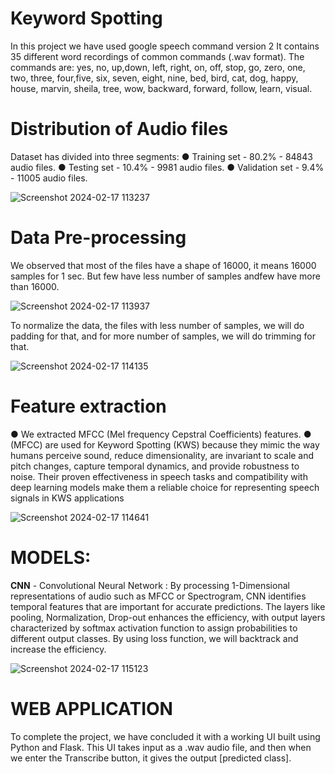 # Keyword Spotting
In this project we have used google speech command version 2 
It contains 35 different word recordings of common commands (.wav format). 
The commands are: yes, no, up,down, left, right, on, off, stop, go, zero, one, two, three, four,five, six, seven, eight, nine, bed, bird, cat, dog, happy, house, marvin, sheila, tree, wow, backward, forward, follow, learn, visual.
# Distribution of Audio files
Dataset has divided into three segments:
● Training set - 80.2% - 84843 audio files. ● Testing set - 10.4% - 9981 audio files. ● Validation set - 9.4% - 11005 audio files.

![Screenshot 2024-02-17 113237](https://github.com/PVHarika/Keyword-Spotting-/assets/147228955/45643d80-69d1-45b2-891d-56b9404d939d)
# Data Pre-processing 
We observed that most of the files have a shape of 16000, 
it means 16000 samples for 1 sec. 
But few have less number of samples andfew have more than 16000.

![Screenshot 2024-02-17 113937](https://github.com/PVHarika/Keyword-Spotting-/assets/147228955/1249e2f3-0921-4fc2-8d25-a5b81a0afdd8)

To normalize the data, the files with less number of samples, we will do padding for that, and for more number of samples,
we will do trimming for that.

![Screenshot 2024-02-17 114135](https://github.com/PVHarika/Keyword-Spotting-/assets/147228955/b8096c40-7d25-4440-9236-326dd8815632)

# Feature extraction 
● We extracted MFCC (Mel frequency Cepstral Coefficients) features.
● (MFCC) are used for Keyword Spotting (KWS) because they mimic the way humans perceive sound, reduce dimensionality, are invariant to scale and pitch changes, capture temporal dynamics, and provide robustness to noise. Their proven effectiveness in speech tasks and compatibility with deep learning models make them a reliable choice for representing speech signals in KWS applications

![Screenshot 2024-02-17 114641](https://github.com/PVHarika/Keyword-Spotting-/assets/147228955/7e31f857-d57b-454c-a770-6bec53db55d7)

# MODELS:
**CNN** - Convolutional Neural Network : By processing 1-Dimensional representations of audio such as MFCC or Spectrogram, CNN identifies temporal features that are important for accurate predictions. The layers like pooling, Normalization, Drop-out enhances the efficiency, with output layers characterized by softmax activation function to assign probabilities to different output classes. By using loss function, we will backtrack and increase the efficiency.

![Screenshot 2024-02-17 115123](https://github.com/PVHarika/Keyword-Spotting-/assets/147228955/4bc3dda4-a5aa-4439-91f6-c76250387f5b)

# WEB APPLICATION 
To complete the project, we have concluded it with a working UI built using Python and Flask.
This UI takes input as a .wav audio file, and then when we enter the Transcribe button, it gives the output [predicted class].

